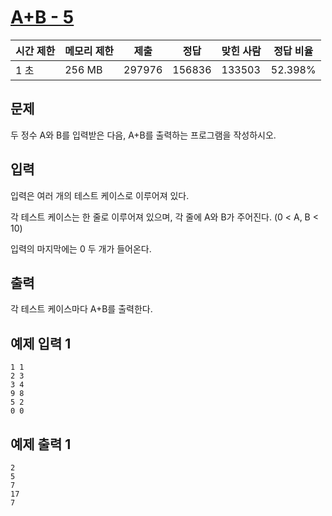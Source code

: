 

# [A+B - 5](https://www.acmicpc.net/problem/10952)

| 시간 제한 | 메모리 제한 | 제출 | 정답 | 맞힌 사람 | 정답 비율 |
| --- | --- | --- | --- | --- | --- |
| 1 초 | 256 MB | 297976 | 156836 | 133503 | 52.398% |

## 문제

두 정수 A와 B를 입력받은 다음, A+B를 출력하는 프로그램을 작성하시오.

## 입력

입력은 여러 개의 테스트 케이스로 이루어져 있다.

각 테스트 케이스는 한 줄로 이루어져 있으며, 각 줄에 A와 B가 주어진다. (0 < A, B < 10)

입력의 마지막에는 0 두 개가 들어온다.

## 출력

각 테스트 케이스마다 A+B를 출력한다.

## 예제 입력 1

```
1 1
2 3
3 4
9 8
5 2
0 0

```

## 예제 출력 1

```
2
5
7
17
7
```
